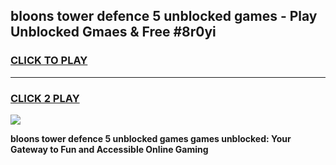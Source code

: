 
## bloons tower defence 5 unblocked games - Play Unblocked Gmaes & Free #8r0yi
<h3>
<a href="https://news.freeplayer.one?title=bloons_tower_defence_5_unblocked_games&ref=24F">CLICK TO PLAY</a></h3>
<hr>

<h3>
<a href="https://news.freeplayer.one?title=bloons_tower_defence_5_unblocked_games&ref=24F">CLICK 2 PLAY</a>
  
</h3>

<a href="https://news.freeplayer.one?title=bloons_tower_defence_5_unblocked_games&ref=24F/"><img src="https://clearcache.store/games.png"></a>


**bloons tower defence 5 unblocked games games unblocked: Your Gateway to Fun and Accessible Online Gaming**
